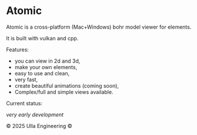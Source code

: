 # Atomic 

Atomic is a cross-platform (Mac+Windows) bohr model viewer for elements.

It is built with vulkan and cpp.

Features:

* you can view in 2d and 3d,
* make your own elements,
* easy to use and clean,
* very fast,
* create beautiful animations (coming soon),
* Complex/full and simple views available.

Current status:

*very early development*

© 2025 Ulla Engineering © 

